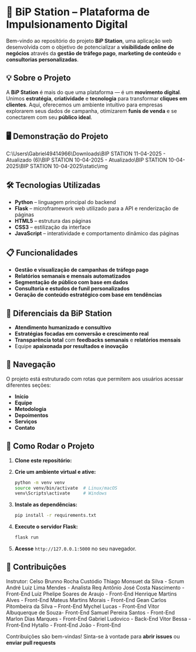 # 🚀 BiP Station – Plataforma de Impulsionamento Digital

Bem-vindo ao repositório do projeto **BiP Station**, uma aplicação web desenvolvida com o objetivo de potencializar a **visibilidade online de negócios** através da **gestão de tráfego pago**, **marketing de conteúdo** e **consultorias personalizadas**.

## 💡 Sobre o Projeto

A **BiP Station** é mais do que uma plataforma — é um **movimento digital**. Unimos **estratégia**, **criatividade** e **tecnologia** para transformar **cliques em clientes**. Aqui, oferecemos um ambiente intuitivo para empresas explorarem seus dados de campanha, otimizarem **funis de venda** e se conectarem com seu **público ideal**.

## 🖥️ Demonstração do Projeto

C:\Users\Gabriel49414966\Downloads\BIP STATION 11-04-2025 - Atualizado (6)\BIP STATION 10-04-2025 - Atualizado\BIP STATION 10-04-2025\BIP STATION 10-04-2025\static\img

## 🛠️ Tecnologias Utilizadas

- **Python** – linguagem principal do backend
- **Flask** – microframework web utilizado para a API e renderização de páginas
- **HTML5** – estrutura das páginas
- **CSS3** – estilização da interface
- **JavaScript** – interatividade e comportamento dinâmico das páginas

## 📋 Funcionalidades

- **Gestão e visualização de campanhas de tráfego pago**
- **Relatórios semanais e mensais automatizados**
- **Segmentação de público com base em dados**
- **Consultoria e estudos de funil personalizados**
- **Geração de conteúdo estratégico com base em tendências**

## 🧠 Diferenciais da BiP Station

- **Atendimento humanizado e consultivo**
- **Estratégias focadas em conversão e crescimento real**
- **Transparência total** com **feedbacks semanais** e **relatórios mensais**
- Equipe **apaixonada por resultados e inovação**

## 📍 Navegação

O projeto está estruturado com rotas que permitem aos usuários acessar diferentes seções:

- **Início**
- **Equipe**
- **Metodologia**
- **Depoimentos**
- **Serviços**
- **Contato**

## 🏁 Como Rodar o Projeto

1. **Clone este repositório:**

2. **Crie um ambiente virtual e ative:**

   ```bash
   python -m venv venv
   source venv/bin/activate  # Linux/macOS
   venv\Scripts\activate     # Windows
   ```

3. **Instale as dependências:**

   ```bash
   pip install -r requirements.txt
   ```

4. **Execute o servidor Flask:**

   ```bash
   flask run
   ```

5. **Acesse** `http://127.0.0.1:5000` no seu navegador.

## 🤝 Contribuições

Instrutor: Celso Brunno Rocha Custódio
Thiago Monsuet da Silva - Scrum
André Luiz Lima Mendes - Analista Req
Antônio José Costa Nascimento - Front-End
Luiz Phelipe Soares de Araujo - Front-End
Henrique Martins Alves - Front-End
Mateus Martins Morais - Front-End
Gean Carlos Pitombeira da Silva – Front-End
Mychel Lucas - Front-End
Vitor Albuquerque de Souza- Front-End
Samuel Pereira Santos - Front-End
Marlon Dias Marques - Front-End
Gabriel Ludovico - Back-End
Vitor Bessa - Front-End
Hytallo - Front-End
João - Front-End





Contribuições são bem-vindas! Sinta-se à vontade para **abrir issues** ou **enviar pull requests**
